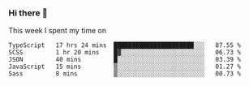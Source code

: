 ### Hi there 👋

<!--
**qiruohan/qiruohan** is a ✨ _special_ ✨ repository because its `README.md` (this file) appears on your GitHub profile.

Here are some ideas to get you started:

- 🔭 I’m currently working on ...
- 🌱 I’m currently learning ...
- 👯 I’m looking to collaborate on ...
- 🤔 I’m looking for help with ...
- 💬 Ask me about ...
- 📫 How to reach me: ...
- 😄 Pronouns: ...
- ⚡ Fun fact: ...
-->

This week I spent my time on 
<!--START_SECTION:waka-->
```text
TypeScript   17 hrs 24 mins  ██████████████████████░░░   87.55 % 
SCSS         1 hr 20 mins    █▓░░░░░░░░░░░░░░░░░░░░░░░   06.73 % 
JSON         40 mins         █░░░░░░░░░░░░░░░░░░░░░░░░   03.39 % 
JavaScript   15 mins         ▒░░░░░░░░░░░░░░░░░░░░░░░░   01.27 % 
Sass         8 mins          ▒░░░░░░░░░░░░░░░░░░░░░░░░   00.73 % 
```
<!--END_SECTION:waka-->
